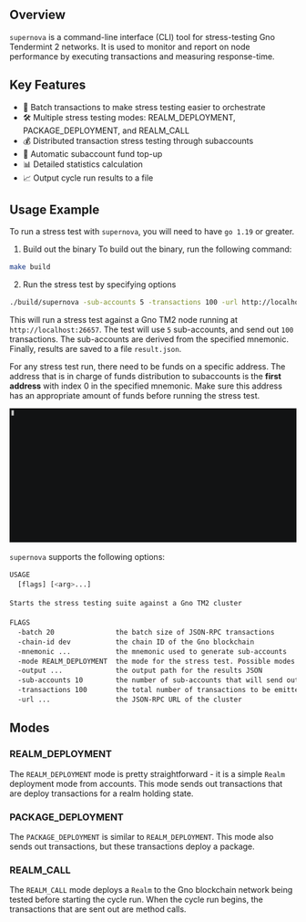## Overview

`supernova` is a command-line interface (CLI) tool for stress-testing Gno Tendermint 2 networks. It is used to monitor
and report on node performance by executing transactions and measuring response-time.

## Key Features

- 🚀 Batch transactions to make stress testing easier to orchestrate
- 🛠 Multiple stress testing modes: REALM_DEPLOYMENT, PACKAGE_DEPLOYMENT, and REALM_CALL
- 💰 Distributed transaction stress testing through subaccounts
- 💸 Automatic subaccount fund top-up
- 📊 Detailed statistics calculation
- 📈 Output cycle run results to a file

## Usage Example

To run a stress test with `supernova`, you will need to have `go 1.19` or greater.

1. Build out the binary
   To build out the binary, run the following command:

```bash
make build
```

2. Run the stress test by specifying options

```bash
./build/supernova -sub-accounts 5 -transactions 100 -url http://localhost:26657 -mnemonic "coyote brisk wagon cable quit opera mesh replace response scheme jelly adult income avoid box mass coil crash sort float salad dolphin blouse humor" -output result.json
```

This will run a stress test against a Gno TM2 node running at `http://localhost:26657`. The test will use `5`
sub-accounts, and send out `100` transactions. The sub-accounts are derived from the specified mnemonic. Finally,
results are saved
to a file `result.json`.

For any stress test run, there need to be funds on a specific address.
The address that is in charge of funds distribution to subaccounts is the **first address** with index 0 in the
specified mnemonic. Make sure this address has an appropriate amount of funds before running the stress test.

![Banner](.github/demo.gif)

`supernova` supports the following options:

```bash
USAGE
  [flags] [<arg>...]

Starts the stress testing suite against a Gno TM2 cluster

FLAGS
  -batch 20               the batch size of JSON-RPC transactions
  -chain-id dev           the chain ID of the Gno blockchain
  -mnemonic ...           the mnemonic used to generate sub-accounts
  -mode REALM_DEPLOYMENT  the mode for the stress test. Possible modes: [REALM_DEPLOYMENT, PACKAGE_DEPLOYMENT, REALM_CALL]
  -output ...             the output path for the results JSON
  -sub-accounts 10        the number of sub-accounts that will send out transactions
  -transactions 100       the total number of transactions to be emitted
  -url ...                the JSON-RPC URL of the cluster
```

## Modes

### REALM_DEPLOYMENT

The `REALM_DEPLOYMENT` mode is pretty straightforward - it is a simple `Realm` deployment mode from accounts.
This mode sends out transactions that are deploy transactions for a realm holding state.

### PACKAGE_DEPLOYMENT

The `PACKAGE_DEPLOYMENT` is similar to `REALM_DEPLOYMENT`. This mode also sends out transactions, but these transactions
deploy a package.

### REALM_CALL

The `REALM_CALL` mode deploys a `Realm` to the Gno blockchain network being tested before starting the cycle run.
When the cycle run begins, the transactions that are sent out are method calls.
